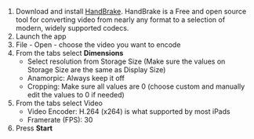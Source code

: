 
1. Download and install [HandBrake](https://handbrake.fr). HandBrake is a Free and open source tool for converting video from nearly any format to a selection of modern, widely supported codecs.
2. Launch the app
3. File - Open - choose the video you want to encode
4. From the tabs select **Dimensions**
    - Select resolution from Storage Size (Make sure the values on Storage Size are the same as Display Size)
    - Anamorpic: Always keep it off 
    - Cropping: Make sure all values are 0 (choose custom and manually edit the values to 0 if needed)
5. From the tabs select Video
    - Video Encoder: H.264 (x264) is what supported by most iPads
    - Framerate (FPS): 30
6. Press **Start**